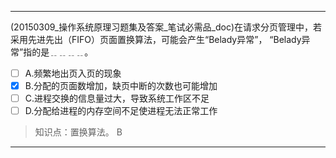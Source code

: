 ---
(20150309_操作系统原理习题集及答案_笔试必需品_doc)在请求分页管理中，若采用先进先出（FIFO）页面置换算法，可能会产生“Belady异常”，
“Belady异常”指的是﹎﹎﹎﹎。
- [ ] A.频繁地出页入页的现象 
- [x] B.分配的页面数增加，缺页中断的次数也可能增加 
- [ ] C.进程交换的信息量过大，导致系统工作区不足
- [ ] D.分配给进程的内存空间不足使进程无法正常工作

> 知识点：置换算法。
> B

---